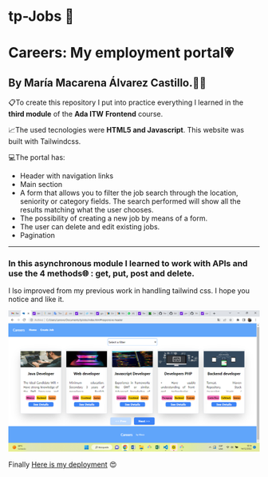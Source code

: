 # tp-Jobs 💼
#  Careers: My employment portal💗
## By María Macarena Álvarez Castillo.👨‍💻

📋To create this repository I put into practice everything I learned in the **third module** of the **Ada ITW** **Frontend** course.

📈The used tecnologies were **HTML5 and Javascript**. This website was built with Tailwindcss.

💻The portal has:
- Header with navigation links
- Main section
- A form that allows you to filter the job search through the location, seniority or category fields. The search performed will show all the results matching what the user chooses.
- The possibility of creating a new job by means of a form.
- The user can delete and edit existing jobs.
- Pagination

---
### In this asynchronous module I learned to work with APIs and use the 4 methods🌐 : get, put, post and delete.
I lso improved from my previous work in handling tailwind css. I hope you notice and like it.

![screenshot of my website](img/screen.png) 

Finally [Here is my deployment](https://macaac.github.io/tp-Jobs/) 😍
